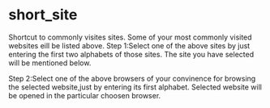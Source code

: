 # short_site
Shortcut to commonly visites sites.
Some of your most commonly visited websites eill be listed above.
Step 1:Select one of the above sites by just entering the first two alphabets of those sites.
The site you have selected will be mentioned below.

Step 2:Select one of the above browsers of your convinence for browsing the selected website,just by entering its first alphabet.
Selected website will be opened in the particular choosen browser. 
